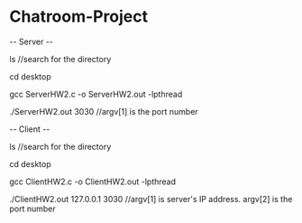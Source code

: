 # Chatroom-Project

-- Server --



ls //search for the directory

cd desktop

gcc ServerHW2.c -o ServerHW2.out -lpthread

./ServerHW2.out 3030 //argv[1] is the port number




-- Client --


ls //search for the directory

cd desktop

gcc ClientHW2.c -o ClientHW2.out -lpthread

./ClientHW2.out 127.0.0.1 3030 //argv[1] is server's IP address. argv[2] is the port number



